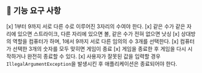 ## 🚀 기능 요구 사항


[x] 1부터 9까지 서로 다른 수로 이루어진 3자리의 수여야 한다.
[x] 같은 수가 같은 자리에 있으면 스트라이크, 다른 자리에 있으면 볼, 같은 수가 전혀 없으면 낫싱
[x] 상대방의 역할을 컴퓨터가 하며, 1에서 9까지 서로 다른 임의의 수 3개를 선택한다.
[x] 컴퓨터가 선택한 3개의 숫자를 모두 맞히면 게임이 종료
[x] 게임을 종료한 후 게임을 다시 시작하거나 완전히 종료할 수 있다.
[x] 사용자가 잘못된 값을 입력할 경우 `IllegalArgumentException`을 발생시킨 후 애플리케이션은 종료되어야 한다.
